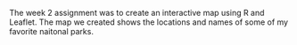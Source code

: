 The week 2 assignment was to create an interactive map using R and Leaflet. The map we created shows the locations and names of some of my favorite naitonal parks.
